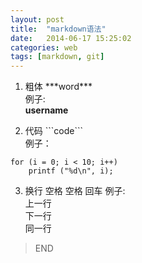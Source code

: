 ```yaml
---
layout: post
title:  "markdown语法"
date:   2014-06-17 15:25:02
categories: web 
tags: [markdown, git]
---
```


1. 粗体
\*\*\*word\*\*\*  
例子:  
**username**  


2. 代码 
\```code\```  
例子：  
```
for (i = 0; i < 10; i++)
	printf ("%d\n", i);
```
3. 换行
空格 空格 回车
例子:  
上一行  
下一行  
同一行
>END
